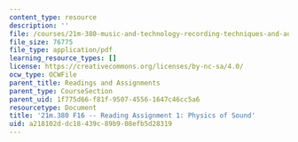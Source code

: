 ```yaml
---
content_type: resource
description: ''
file: /courses/21m-380-music-and-technology-recording-techniques-and-audio-production-fall-2016/a218102ddc18439c89b908efb5d28319_MIT21M_380F16_assn_rd01.pdf
file_size: 76775
file_type: application/pdf
learning_resource_types: []
license: https://creativecommons.org/licenses/by-nc-sa/4.0/
ocw_type: OCWFile
parent_title: Readings and Assignments
parent_type: CourseSection
parent_uid: 1f775d66-f81f-9507-4556-1647c46cc5a6
resourcetype: Document
title: '21m.380 F16 -- Reading Assignment 1: Physics of Sound'
uid: a218102d-dc18-439c-89b9-08efb5d28319
---
```

